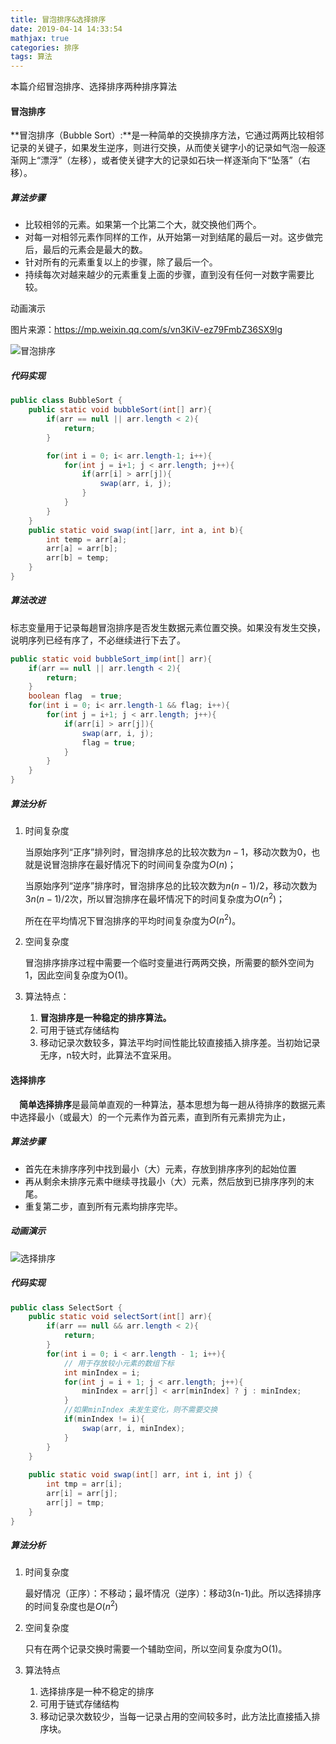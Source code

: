 ```yaml
---
title: 冒泡排序&选择排序
date: 2019-04-14 14:33:54
mathjax: true
categories: 排序
tags: 算法
---
```




本篇介绍冒泡排序、选择排序两种排序算法

<!-- more -->

#### 冒泡排序

**冒泡排序（Bubble Sort）:**是一种简单的交换排序方法，它通过两两比较相邻记录的关键子，如果发生逆序，则进行交换，从而使关键字小的记录如气泡一般逐渐网上“漂浮”（左移），或者使关键字大的记录如石块一样逐渐向下“坠落”（右移）。

##### 算法步骤

- 比较相邻的元素。如果第一个比第二个大，就交换他们两个。
- 对每一对相邻元素作同样的工作，从开始第一对到结尾的最后一对。这步做完后，最后的元素会是最大的数。
- 针对所有的元素重复以上的步骤，除了最后一个。
- 持续每次对越来越少的元素重复上面的步骤，直到没有任何一对数字需要比较。

动画演示

图片来源：<https://mp.weixin.qq.com/s/vn3KiV-ez79FmbZ36SX9lg>

![冒泡排序](https://ws1.sinaimg.cn/large/006QzbZDly1g225l7y61mg30qi0extx0.gif)

##### 代码实现

```java
public class BubbleSort {
    public static void bubbleSort(int[] arr){
        if(arr == null || arr.length < 2){
            return;
        }

        for(int i = 0; i< arr.length-1; i++){
            for(int j = i+1; j < arr.length; j++){
                if(arr[i] > arr[j]){
                    swap(arr, i, j);
                }
            }
        }
    }
    public static void swap(int[]arr, int a, int b){
        int temp = arr[a];
        arr[a] = arr[b];
        arr[b] = temp;
    }
}
```

##### 算法改进

标志变量用于记录每趟冒泡排序是否发生数据元素位置交换。如果没有发生交换，说明序列已经有序了，不必继续进行下去了。

```java
public static void bubbleSort_imp(int[] arr){
    if(arr == null || arr.length < 2){
        return;
    }
    boolean flag  = true;
    for(int i = 0; i< arr.length-1 && flag; i++){
        for(int j = i+1; j < arr.length; j++){
            if(arr[i] > arr[j]){
                swap(arr, i, j);
                flag = true;
            }
        }
    }
}
```

##### 算法分析

1. 时间复杂度

   当原始序列“正序”排列时，冒泡排序总的比较次数为$n-1$，移动次数为0，也就是说冒泡排序在最好情况下的时间间复杂度为$O(n)$；

   当原始序列“逆序”排序时，冒泡排序总的比较次数为$n(n-1)/2$，移动次数为$3n(n-1)/2$次，所以冒泡排序在最坏情况下的时间复杂度为$O(n^2)$；

   所在在平均情况下冒泡排序的平均时间复杂度为$O(n^2)$。

2. 空间复杂度

   冒泡排序排序过程中需要一个临时变量进行两两交换，所需要的额外空间为1，因此空间复杂度为O(1)。

3. 算法特点：

   1. **冒泡排序是一种稳定的排序算法。**
   2. 可用于链式存储结构
   3. 移动记录次数较多，算法平均时间性能比较直接插入排序差。当初始记录无序，n较大时，此算法不宜采用。

#### 选择排序

　**简单选择排序**是最简单直观的一种算法，基本思想为每一趟从待排序的数据元素中选择最小（或最大）的一个元素作为首元素，直到所有元素排完为止，

##### 算法步骤

- 首先在未排序序列中找到最小（大）元素，存放到排序序列的起始位置
- 再从剩余未排序元素中继续寻找最小（大）元素，然后放到已排序序列的末尾。
- 重复第二步，直到所有元素均排序完毕。

##### 动画演示

![选择排序](https://ws1.sinaimg.cn/large/006QzbZDly1g2267z3y9jg30qi0exkca.gif)

##### 代码实现

```java
public class SelectSort {
    public static void selectSort(int[] arr){
        if(arr == null && arr.length < 2){
            return;
        }
        for(int i = 0; i < arr.length - 1; i++){
            // 用于存放较小元素的数组下标
            int minIndex = i;
            for(int j = i + 1; j < arr.length; j++){
                minIndex = arr[j] < arr[minIndex] ? j : minIndex;
            }
            //如果minIndex 未发生变化，则不需要交换
            if(minIndex != i){
                swap(arr, i, minIndex);
            }   
        }
    }
    
    public static void swap(int[] arr, int i, int j) {
        int tmp = arr[i];
        arr[i] = arr[j];
        arr[j] = tmp;
    }
}	
```

##### 算法分析

1. 时间复杂度

   最好情况（正序）：不移动；最坏情况（逆序）：移动3(n-1)此。所以选择排序的时间复杂度也是$O(n^2)$

2. 空间复杂度

   只有在两个记录交换时需要一个辅助空间，所以空间复杂度为O(1)。

3. 算法特点

   1. 选择排序是一种不稳定的排序
   2. 可用于链式存储结构
   3. 移动记录次数较少，当每一记录占用的空间较多时，此方法比直接插入排序块。

